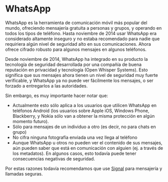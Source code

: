[Title]: # (WhatsApp)
[Order]: # (3)

# WhatsApp

WhatsApp es la herramienta de comunicación móvil más popular del mundo, ofreciendo mensajería gratuita a personas y grupos, y operando en todos los tipos de teléfono. Hasta noviembre de 2014 usar WhatsApp era considerado altamente inseguro y no estaba recomendado para nadie que requiriera algún nivel de seguridad alto en sus comunicaciones. Ahora ofrece cifrado robusto para algunos mensajes en algunos teléfonos.

Desde noviembre de 2014, WhatsApp ha integrado en su producto la tecnología de seguridad desarrollada por una compañía de buena reputación en privacidad y tecnología (Open Whisper Systems). Esto significa que sus mensajes ahora tienen un nivel de seguridad muy fuerte verificable, y WhatsApp ya no puede ver fácilmente los mensajes, o ser forzado a entregarlos a las autoridades.

Sin embargo, es muy importante hacer notar que:

*   Actualmente esto sólo aplica a los usuarios que utilicen WhatsApp en teléfonos Android (los usuarios sobre Apple iOS, Windows Phone, Blackberry, y Nokia sólo van a obtener la misma protección en algún momento futuro).
*   Sólo para mensajes de un individuo a otro (es decir, no para chats en grupo)
*   No cifra ninguna fotografía enviada una vez llega al teléfono
*   Aunque WhatsApp u otros no pueden ver el contenido de sus mensajes, aún pueden saber que está en comunicación con alguien (ej. a través de los metadatos). En algunos casos, esto todavía puede tener consecuencias negativas de seguridad.

Por estas razones todavía recomendamos que use [Signal](\"https://play.google.com/store/apps/details?id=org.thoughtcrime.securesms&hl=es\") para mensajería y llamadas seguras.
